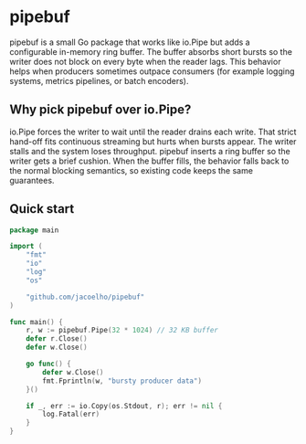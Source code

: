 # pipebuf

pipebuf is a small Go package that works like io.Pipe but adds a configurable in-memory ring buffer. The buffer absorbs short bursts so the writer does not block on every byte when the reader lags. This behavior helps when producers sometimes outpace consumers (for example logging systems, metrics pipelines, or batch encoders).

## Why pick pipebuf over io.Pipe?

io.Pipe forces the writer to wait until the reader drains each write. That strict hand-off fits continuous streaming but hurts when bursts appear. The writer stalls and the system loses throughput. pipebuf inserts a ring buffer so the writer gets a brief cushion. When the buffer fills, the behavior falls back to the normal blocking semantics, so existing code keeps the same guarantees.

## Quick start

```go
package main

import (
	"fmt"
	"io"
	"log"
	"os"

	"github.com/jacoelho/pipebuf"
)

func main() {
	r, w := pipebuf.Pipe(32 * 1024) // 32 KB buffer
	defer r.Close()
	defer w.Close()

	go func() {
		defer w.Close()
		fmt.Fprintln(w, "bursty producer data")
	}()

	if _, err := io.Copy(os.Stdout, r); err != nil {
		log.Fatal(err)
	}
}
```
